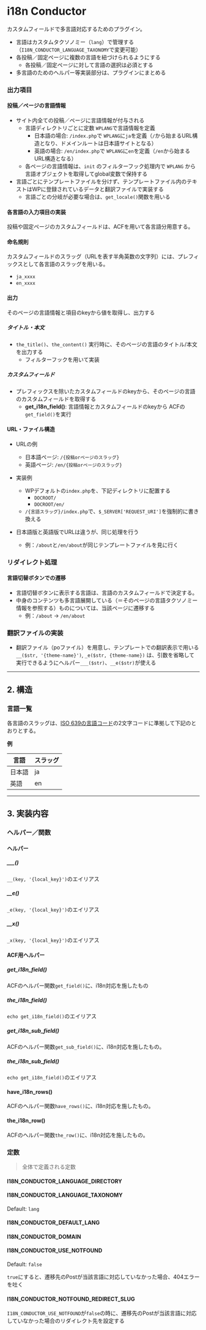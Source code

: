 # i18n Conductor

カスタムフィールドで多言語対応するためのプラグイン。

* 言語はカスタムタクソノミー（`lang`）で管理する（`I18N_CONDUCTOR_LANGUAGE_TAXONOMY`で変更可能）
* 各投稿／固定ページに複数の言語を紐づけられるようにする
  * 各投稿／固定ページに対して言語の選択は必須とする
* 多言語のためのヘルパー等実装部分は、プラグインにまとめる

### 出力項目

#### 投稿／ページの言語情報

* サイト内全ての投稿／ページに言語情報が付与される
  * 言語ディレクトリごとに定数 `WPLANG`で言語情報を定義
    * 日本語の場合: `/index.php`で `WPLANG`に`ja`を定義（`/`から始まるURL構造となり、ドメインルートは日本語サイトとなる）
    * 英語の場合: `/en/index.php`で `WPLANG`に`en`を定義（`/en`から始まるURL構造となる）
  * 各ページの言語情報は、`init` のフィルターフック処理内で `WPLANG` から言語オブジェクトを取得してglobal変数で保持する
* 言語ごとにテンプレートファイルを分けず、テンプレートファイル内のテキストはWPに登録されているデータと翻訳ファイルで実装する
  * 言語ごとの分岐が必要な場合は、`get_locale()`関数を用いる

#### 各言語の入力項目の実装

投稿や固定ページのカスタムフィールドは、ACFを用いて各言語分用意する。

#### 命名規則

カスタムフィールドのスラッグ（URLを表す半角英数の文字列）には、プレフィックスとして各言語のスラッグを用いる。

* `ja_xxxx`
* `en_xxxx`

#### 出力

そのページの言語情報と項目のkeyから値を取得し、出力する

##### タイトル・本文

- `the_title()`、`the_content()` 実行時に、そのページの言語のタイトル/本文を出力する
  - フィルターフックを用いて実装

##### カスタムフィールド

- プレフィックスを除いたカスタムフィールドのkeyから、そのページの言語のカスタムフィールドを取得する
  - **get_i18n_field()**: 言語情報とカスタムフィールドのkeyから ACFの`get_field()`を実行

#### URL・ファイル構造

- URLの例
  - 日本語ページ: `/{投稿orページのスラッグ}`
  - 英語ページ: `/en/{投稿orページのスラッグ}`

- 実装例
  - WPデフォルトの`index.php`を、下記ディレクトリに配置する
    - `DOCROOT/`
    - `DOCROOT/en/`
  - `/{言語スラッグ}/index.php`で、`$_SERVER['REQUEST_URI']`を強制的に書き換える

- 日本語版と英語版でURLは違うが、同じ処理を行う
  - 例：`/about`と`/en/about`が同じテンプレートファイルを見に行く

### リダイレクト処理

#### 言語切替ボタンでの遷移

- 言語切替ボタンに表示する言語は、言語のカスタムフィールドで決定する。
- 中身のコンテンツも多言語展開している（＝そのページの言語タクソノミー情報を参照する）ものについては、当該ページに遷移する
  - 例：`/about` → `/en/about`

### 翻訳ファイルの実装

* 翻訳ファイル（poファイル）を用意し、テンプレートでの翻訳表示で用いる
`__($str, '{theme-name}')`, `_e($str, {theme-name})` は、引数を省略して実行できるようにヘルパー`___($str)`、`__e($str)`が使える

---

## 2. 構造

### 言語一覧

各言語のスラッグは、[ISO 639の言語コード](http://www.asahi-net.or.jp/~ax2s-kmtn/ref/iso639.html)の2文字コードに準拠して下記のとおりとする。

**例**

|言語|スラッグ|
|---|---|
|日本語|ja|
|英語|en|

---

## 3. 実装内容

### ヘルパー／関数

#### ヘルパー

##### ___()

`__(key, '{local_key}')`のエイリアス

##### __e()

`_e(key, '{local_key}')`のエイリアス

##### __x()

`_x(key, '{local_key}')`のエイリアス

#### ACF用ヘルパー

##### get_i18n_field()

ACFのヘルパー関数`get_field()`に、i18n対応を施したもの

##### the_i18n_field()

`echo get_i18n_field()`のエイリアス

##### get_i18n_sub_field()

ACFのヘルパー関数`get_sub_field()`に、i18n対応を施したもの。

##### the_i18n_sub_field()

`echo get_i18n_field()`のエイリアス

#### have_i18n_rows()

ACFのヘルパー関数`have_rows()`に、i18n対応を施したもの。

#### the_i18n_row()

ACFのヘルパー関数`the_row()`に、i18n対応を施したもの。

### 定数

> 全体で定義される定数

#### I18N_CONDUCTOR_LANGUAGE_DIRECTORY

#### I18N_CONDUCTOR_LANGUAGE_TAXONOMY

Default: `lang`

#### I18N_CONDUCTOR_DEFAULT_LANG

#### I18N_CONDUCTOR_DOMAIN

#### I18N_CONDUCTOR_USE_NOTFOUND

Default: `false`

`true`にすると、遷移先のPostが当該言語に対応していなかった場合、404エラーを吐く

#### I18N_CONDUCTOR_NOTFOUND_REDIRECT_SLUG

`I18N_CONDUCTOR_USE_NOTFOUND`が`false`の時に、遷移先のPostが当該言語に対応していなかった場合のリダイレクト先を設定する
